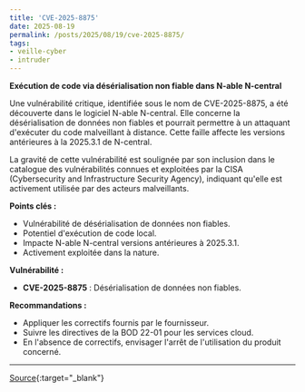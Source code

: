 ```yaml
---
title: 'CVE-2025-8875'
date: 2025-08-19
permalink: /posts/2025/08/19/cve-2025-8875/
tags:
- veille-cyber
- intruder
---
```

**Exécution de code via désérialisation non fiable dans N-able N-central**

Une vulnérabilité critique, identifiée sous le nom de CVE-2025-8875, a été découverte dans le logiciel N-able N-central. Elle concerne la désérialisation de données non fiables et pourrait permettre à un attaquant d'exécuter du code malveillant à distance. Cette faille affecte les versions antérieures à la 2025.3.1 de N-central.

La gravité de cette vulnérabilité est soulignée par son inclusion dans le catalogue des vulnérabilités connues et exploitées par la CISA (Cybersecurity and Infrastructure Security Agency), indiquant qu'elle est activement utilisée par des acteurs malveillants.

**Points clés :**
*   Vulnérabilité de désérialisation de données non fiables.
*   Potentiel d'exécution de code local.
*   Impacte N-able N-central versions antérieures à 2025.3.1.
*   Activement exploitée dans la nature.

**Vulnérabilité :**
*   **CVE-2025-8875** : Désérialisation de données non fiables.

**Recommandations :**
*   Appliquer les correctifs fournis par le fournisseur.
*   Suivre les directives de la BOD 22-01 pour les services cloud.
*   En l'absence de correctifs, envisager l'arrêt de l'utilisation du produit concerné.

---
[Source](https://cvemon.intruder.io/cves/CVE-2025-8875){:target="_blank"}
